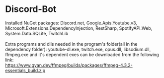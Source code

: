 # Discord-Bot
 Installed NuGet packages: Discord.net, Google.Apis.Youtube.v3, Microsoft.Extensions.DependencyInjection, RestSharp, SpotifyAPI.Web, System.Data.SQLite, TwitchLib<br><br>
Extra programs and dlls needed in the program's folder(all in the dependency folder): youtube-dl.exe, twitch.exe, opus.dll, libsodium.dll, ffmpeg.exe and it's dependent exes can be downloaded from the following link:<br>https://www.gyan.dev/ffmpeg/builds/packages/ffmpeg-4.3.2-essentials_build.zip

